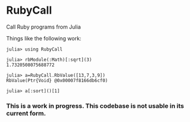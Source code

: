 # RubyCall

Call Ruby programs from Julia

Things like the following work: 

```jlcon
julia> using RubyCall

julia> rbModule(:Math)[:sqrt](3)
1.7320508075688772

julia> a=RubyCall.RbValue([13,7,3,9])
RbValue(Ptr{Void} @0x00007f8166db6cf0)

julia> a[:sort]()[1]
```

### This is a work in progress. This codebase is not usable in its current form. 

